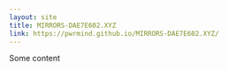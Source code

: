 ```yaml
---
layout: site
title: MIRRORS-DAE7E602.XYZ
link: https://pwrmind.github.io/MIRRORS-DAE7E602.XYZ/
---
```


Some content
